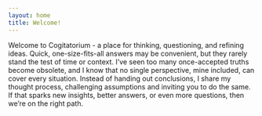 ```yaml
---
layout: home 
title: Welcome!
---
```


Welcome to Cogitatorium - a place for thinking, questioning, and refining ideas. Quick, one-size-fits-all answers may be convenient, but they rarely stand the test of time or context. I’ve seen too many once-accepted truths become obsolete, and I know that no single perspective, mine included, can cover every situation. Instead of handing out conclusions, I share my thought process, challenging assumptions and inviting you to do the same. If that sparks new insights, better answers, or even more questions, then we’re on the right path.
